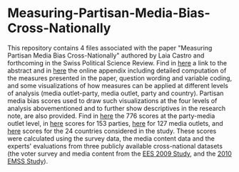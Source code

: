 # Measuring-Partisan-Media-Bias-Cross-Nationally
This repository contains 4 files associated with the paper "Measuring Partisan Media Bias Cross-Nationally" authored by Laia Castro and forthcoming in the Swiss Political Science Review. Find in <a href="https://github.com/laiacastro/Measuring-Partisan-Media-Bias-Cross-Nationally/blob/main/abstract___figure_PMB.pdf">here</a> a link to the abstract and in <a href="https://github.com/laiacastro/Measuring-Partisan-Media-Bias-Cross-Nationally/blob/main/Online_Appendix.pdf">here</a>  the online appendix including detailed computation of the measures presented in the paper, question wording and variable coding, and some visualizations of how measures can be applied at different levels of analysis (media outlet-party, media outlet, party and country). Partisan media bias scores used to draw such visualizations at the four levels of analysis abovementioned and to further show descriptives in the research note, are also provided. Find in <a href="https://github.com/laiacastro/Measuring-Partisan-Media-Bias-Cross-Nationally/blob/main/AppendixC_PMBpartyoutlet.csv">here</a> the 776 scores at the party-media outlet level, in <a href="https://github.com/laiacastro/Measuring-Partisan-Media-Bias-Cross-Nationally/blob/main/AppendixC_PMBparties.csv">here</a> scores for 153 parties, <a href="https://github.com/laiacastro/Measuring-Partisan-Media-Bias-Cross-Nationally/blob/main/AppendixC_PMBoutlets.csv">here</a> for 127 media outlets, and <a href="https://github.com/laiacastro/Measuring-Partisan-Media-Bias-Cross-Nationally/blob/main/AppendixC_PMBmediasystems.csv">here</a> scores for the 24 countries considered in the study. 
These scores were calculated using the survey data, the media content data and the experts' evaluations from three publicly available cross-national datasets (the voter survey and media content from the <a href="http://europeanelectionstudies.net/european-election-studies/ees-2009-study">EES 2009 Study</a>, and the 
<a href="http://www.mediasystemsineurope.org/results.htm">2010 EMSS Study</a>).   
